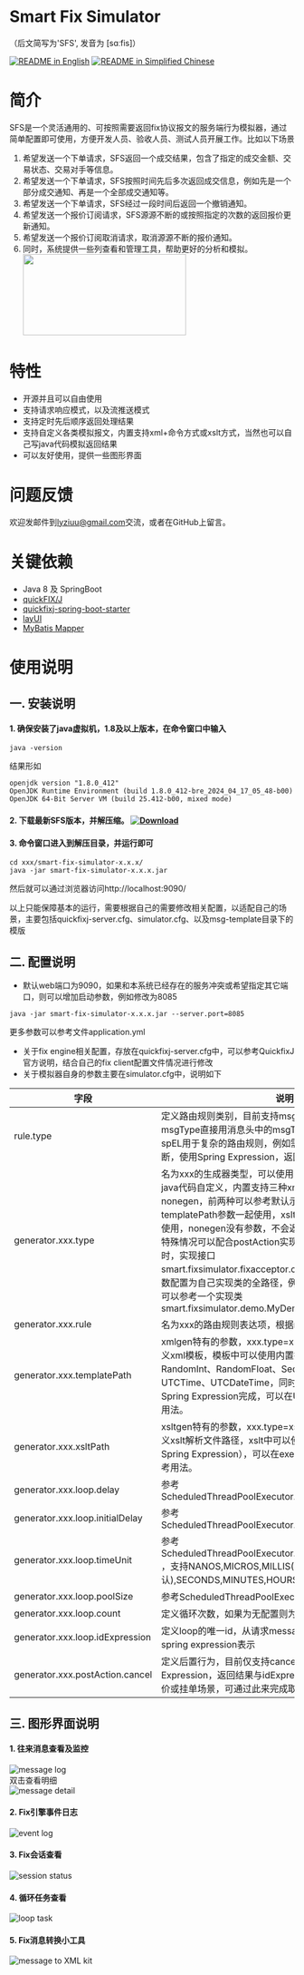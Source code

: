 Smart Fix Simulator
============
（后文简写为'SFS', 发音为 [sɑːfis]）
<div align="left">
  <a href="./README.md"><img alt="README in English" src="https://img.shields.io/badge/English-d9d9d9"></a>
  <a href="./README_CN.md"><img alt="README in Simplified Chinese" src="https://img.shields.io/badge/简体中文-d9d9d9"></a>
</div>

# 简介
SFS是一个灵活通用的、可按照需要返回fix协议报文的服务端行为模拟器，通过简单配置即可使用，方便开发人员、验收人员、测试人员开展工作。比如以下场景
1. 希望发送一个下单请求，SFS返回一个成交结果，包含了指定的成交金额、交易状态、交易对手等信息。
2. 希望发送一个下单请求，SFS按照时间先后多次返回成交信息，例如先是一个部分成交通知、再是一个全部成交通知等。
3. 希望发送一个下单请求，SFS经过一段时间后返回一个撤销通知。
4. 希望发送一个报价订阅请求，SFS源源不断的或按照指定的次数的返回报价更新通知。
5. 希望发送一个报价订阅取消请求，取消源源不断的报价通知。
6. 同时，系统提供一些列查看和管理工具，帮助更好的分析和模拟。
   <img src="https://i.postimg.cc/j53qRgPn/message-Log.png" width="288" height="143">

# 特性
* 开源并且可以自由使用
* 支持请求响应模式，以及流推送模式
* 支持定时先后顺序返回处理结果
* 支持自定义各类模拟报文，内置支持xml+命令方式或xslt方式，当然也可以自己写java代码模拟返回结果
* 可以友好使用，提供一些图形界面

# 问题反馈
欢迎发邮件到<lyziuu@gmail.com>交流，或者在GitHub上留言。

# 关键依赖
* Java 8 及 SpringBoot
* [quickFIX/J](https://github.com/quickfix-j/quickfixj)
* [quickfixj-spring-boot-starter](https://github.com/esanchezros/quickfixj-spring-boot-starter)
* [layUI](https://github.com/layui/layui/blob/main/README.en-US.md)
* [MyBatis Mapper](https://github.com/mybatis-mapper/mapper)

# 使用说明
## 一. 安装说明
#### 1. 确保安装了java虚拟机，1.8及以上版本，在命令窗口中输入
```
java -version
```
结果形如
```
openjdk version "1.8.0_412"
OpenJDK Runtime Environment (build 1.8.0_412-bre_2024_04_17_05_48-b00)
OpenJDK 64-Bit Server VM (build 25.412-b00, mixed mode)
```

#### 2. 下载最新SFS版本，并解压缩。 <a href="https://github.com/leedeper/smart-fix-simulator/releases"><img alt="Download" src="https://img.shields.io/github/release/leedeper/smart-fix-simulator.svg"></a>


#### 3. 命令窗口进入到解压目录，并运行即可
```
cd xxx/smart-fix-simulator-x.x.x/
java -jar smart-fix-simulator-x.x.x.jar
```
然后就可以通过浏览器访问http://localhost:9090/

以上只能保障基本的运行，需要根据自己的需要修改相关配置，以适配自己的场景，主要包括quickfixj-server.cfg、simulator.cfg、以及msg-template目录下的模版

## 二. 配置说明
* 默认web端口为9090，如果和本系统已经存在的服务冲突或希望指定其它端口，则可以增加启动参数，例如修改为8085
```
java -jar smart-fix-simulator-x.x.x.jar --server.port=8085
```
更多参数可以参考文件application.yml
* 关于fix engine相关配置，存放在quickfixj-server.cfg中，可以参考QuickfixJ官方说明，结合自己的fix client配置文件情况进行修改
* 关于模拟器自身的参数主要在simulator.cfg中，说明如下

| 字段                              | 说明                                                                                                                                                                                                                                                                                                                                       |
|---------------------------------|------------------------------------------------------------------------------------------------------------------------------------------------------------------------------------------------------------------------------------------------------------------------------------------------------------------------------------------|
| rule.type                       | 定义路由规则类别，目前支持msgType和spEL两种，msgType直接用消息头中的msgType来决策，简单明了。spEL用于复杂的路由规则，例如需要结合多个字段才能判断，使用Spring Expression，返回结果为布尔类型即可                                                                                                                                                                                                                  |
| generator.xxx.type              | 名为xxx的生成器类型，可以使用内置生成器，也可以使用java代码自定义，内置支持三种xmlgen、xsltgen以及nonegen，前两种可以参考默认示例，xmlgen需要templatePath参数一起使用，xsltgen需要xsltPath参数一起使用，nonegen没有参数，不会返回任何结果，只提供打印，特殊情况可以配合postAction实现某些效果。当需要自定义时，实现接口smart.fixsimulator.fixacceptor.core.Generator，并将此参数配置为自己实现类的全路径，例如com.my.MyGenerator，可以参考一个实现类 smart.fixsimulator.demo.MyDemoGenerator |
| generator.xxx.rule              | 名为xxx的路由规则表达项，根据rule.type来决定配置内容                                                                                                                                                                                                                                                                                                         |
| generator.xxx.templatePath      | xmlgen特有的参数，xxx.type=xmlgens时需要进行配置，定义xml模板，模板中可以使用内置指令，目前内置指令包括RandomInt、RandomFloat、Sequence、UTCDate、UTCTime、UTCDateTime，同时对于复杂的逻辑可以使用Spring Expression完成，可以在USDJPYQuote.xml中参考用法。                                                                                                                                                     |
| generator.xxx.xsltPath          | xsltgen特有的参数，xxx.type=xsltgen时需要进行配置，定义xslt解析文件路径，xslt中可以使用内置的指令（不支持Spring Expression），可以在executionReportFilled.xslt中参考用法。                                                                                                                                                                                                               |
| generator.xxx.loop.delay        | 参考ScheduledThreadPoolExecutor.scheduleWithFixedDelay()                                                                                                                                                                                                                                                                                   |
| generator.xxx.loop.initialDelay | 参考ScheduledThreadPoolExecutor.scheduleWithFixedDelay()                                                                                                                                                                                                                                                                                   |
| generator.xxx.loop.timeUnit     | 参考ScheduledThreadPoolExecutor.scheduleWithFixedDelay() ，支持NANOS,MICROS,MILLIS(默认),SECONDS,MINUTES,HOURS几个字符串                                                                                                                                                                                                                             |
| generator.xxx.loop.poolSize     | 参考ScheduledThreadPoolExecutor                                                                                                                                                                                                                                                                                                            |
| generator.xxx.loop.count        | 定义循环次数，如果为无配置则为无限次（除非被取消）                                                                                                                                                                                                                                                                                                                |
| generator.xxx.loop.idExpression | 定义loop的唯一id，从请求message和sessionID中取值，用spring expression表示                                                                                                                                                                                                                                                                                 |
| generator.xxx.postAction.cancel | 定义后置行为，目前仅支持cancel指令，配置内容为Spring Expression，返回结果与idExpression逻辑相同，例如订阅报价或挂单场景，可通过此来完成取消                                                                                                                                                                                                                               |
## 三. 图形界面说明
#### 1. 往来消息查看及监控
![message log](https://i.postimg.cc/j53qRgPn/message-Log.png)
<br>
双击查看明细
<br>
![message detail](https://i.postimg.cc/j5QT5R91/message-Log-Double-Click.png)
#### 2. Fix引擎事件日志
![event log](https://i.postimg.cc/4NDdKSMz/eventLog.png)
#### 3. Fix会话查看
![session status](https://i.postimg.cc/s2cDND2c/session.png)
#### 4. 循环任务查看
![loop task](https://i.postimg.cc/nLZh2Qnr/loopTask.png)
#### 5. Fix消息转换小工具
![message to XML kit](https://i.postimg.cc/63p5JJ2N/parse2xml.png)
